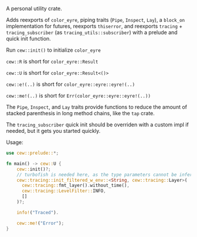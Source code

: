 A personal utility crate.

Adds reexports of `color_eyre`, piping traits (`Pipe`, `Inspect`, `Lay`), a `block_on` implementation for futures, reexports `thiserror`, and reexports `tracing` + `tracing_subscriber` (as `tracing_utils::subscriber`) with a prelude and quick init function.

Run `cew::init()` to initialize `color_eyre`

`cew::R` is short for `color_eyre::Result`

`cew::U` is short for `color_eyre::Result<()>`

`cew::e!(..)` is short for `color_eyre::eyre::eyre!(..)`

`cew::me!(..)` is short for `Err(color_eyre::eyre::eyre!(..))`

The `Pipe`, `Inspect`, and `Lay` traits provide functions to reduce the amount of stacked parenthesis in long method chains, like the `tap` crate.

The `tracing_subscriber` quick init should be overriden with a custom impl if needed, but it gets you started quickly.

Usage:
```rs
use cew::prelude::*;

fn main() -> cew::U {
    cew::init()?;
    // turbofish is needed here, as the type parameters cannot be inferred.
    cew::tracing::init_filtered_w_env::<String, cew::tracing::Layer>(
      cew::tracing::fmt_layer().without_time(),
      cew::tracing::LevelFilter::INFO,
      []
    )?;

    info!("Traced").

    cew::me!("Error");
}
```
